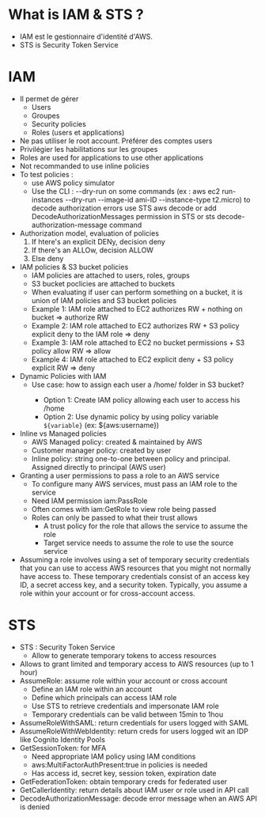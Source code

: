 # What is IAM & STS ?

* IAM est le gestionnaire d'identité d'AWS.
* STS is Security Token Service

# IAM
* Il permet de gérer
	* Users
	* Groupes
	* Security policies
	* Roles (users et applications)
* Ne pas utiliser le root account. Préférer des comptes users
* Privilégier les habilitations sur les groupes
* Roles are used for applications to use other applications
* Not recommanded to use inline policies
* To test policies : 
	* use AWS policy simulator
	* Use the CLI : --dry-run on some commands (ex : aws ec2 run-instances --dry-run --image-id ami-ID --instance-type t2.micro) to decode authorization errors use STS aws decode or add DecodeAuthorizationMessages permission in STS or sts decode-authorization-message command
* Authorization model, evaluation of policies
	1. If htere's an explicit DENy, decision deny
	2. If there's an ALLOw, decision ALLOW
	3. Else deny
* IAM policies & S3 bucket policies
	* IAM policies are attached to users, roles, groups
	* S3 bucket poclicies are attached to buckets
	* When evaluating if user can perform something on a bucket, it is union of IAM policies and S3 bucket policies
	* Example 1: IAM role attached to EC2 authorizes RW + nothing on bucket => authorize RW
	* Example 2: IAM role attached to EC2 authorizes RW + S3 policy explicit deny to the IAM role => deny
	* Example 3: IAM role attached to EC2 no bucket permissions + S3 policy allow RW => allow
	* Example 4: IAM role attached to EC2 explicit deny + S3 policy explicit RW => deny
* Dynamic Policies with IAM
	* Use case: how to assign each user a /home/<user> folder in S3 bucket?
		* Option 1: Create IAM policy allowing each user to access his /home 
		* Option 2: Use dynamic policy by using policy variable `${variable}` (ex: ${aws:username})
* Inline vs Managed policies
	* AWS Managed policy: created & maintained by AWS
	* Customer manager policy: created by user
	* Inline policy: string one-to-one between policy and principal. Assigned directly to principal (AWS user)
* Granting a user permissions to pass a role to an AWS service
	* To configure many AWS services, must pass an IAM role to the service
	* Need IAM permission iam:PassRole
	* Often comes with iam:GetRole to view role being passed
	* Roles can only be passed to what their trust allows
		* A trust policy for the role that allows the service to assume the role
		* Target service needs to assume the role to use the source service
* Assuming a role involves using a set of temporary security credentials that you can use to access AWS resources that you might not normally have access to. These temporary credentials consist of an access key ID, a secret access key, and a security token. Typically, you assume a role within your account or for cross-account access.

# STS
* STS : Security Token Service
	* Allow to generate temporary tokens to access resources
* Allows to grant limited and temporary access to AWS resources (up to 1 hour)
* AssumeRole: assume role within your account or cross account
	* Define an IAM role within an account
	* Define which principals can access IAM role
	* Use STS to retrieve credentials and impersonate IAM role
	* Temporary credentials can be valid between 15min to 1hou
* AssumeRoleWithSAML: return credentials for users logged with SAML
* AssumeRoleWithWebIdentity: return creds for users logged wit an IDP like Cognito Identity Pools
* GetSessionToken: for MFA
	* Need appropriate IAM policy using IAM conditions
	* aws:MultiFactorAuthPresent:true in policies is needed
	* Has access id, secret key, session token, expiration date
* GetFederationToken: obtain temporary creds for federated user
* GetCallerIdentity: return details about IAM user or role used in API call
* DecodeAuthorizationMessage: decode error message when an AWS API is denied
